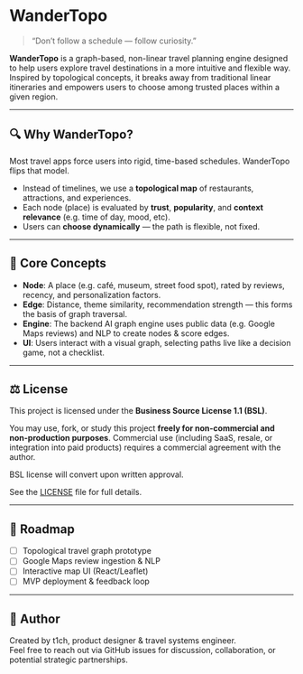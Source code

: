 # WanderTopo

> “Don’t follow a schedule — follow curiosity.”

**WanderTopo** is a graph-based, non-linear travel planning engine designed to help users explore travel destinations in a more intuitive and flexible way. Inspired by topological concepts, it breaks away from traditional linear itineraries and empowers users to choose among trusted places within a given region.

---

## 🔍 Why WanderTopo?

Most travel apps force users into rigid, time-based schedules. WanderTopo flips that model.

- Instead of timelines, we use a **topological map** of restaurants, attractions, and experiences.
- Each node (place) is evaluated by **trust**, **popularity**, and **context relevance** (e.g. time of day, mood, etc).
- Users can **choose dynamically** — the path is flexible, not fixed.

---

## 📐 Core Concepts

- **Node**: A place (e.g. café, museum, street food spot), rated by reviews, recency, and personalization factors.
- **Edge**: Distance, theme similarity, recommendation strength — this forms the basis of graph traversal.
- **Engine**: The backend AI graph engine uses public data (e.g. Google Maps reviews) and NLP to create nodes & score edges.
- **UI**: Users interact with a visual graph, selecting paths live like a decision game, not a checklist.

---

## ⚖️ License

This project is licensed under the **Business Source License 1.1 (BSL)**.

You may use, fork, or study this project **freely for non-commercial and non-production purposes**. Commercial use (including SaaS, resale, or integration into paid products) requires a commercial agreement with the author.

BSL license will convert upon written approval.

See the [LICENSE](./LICENSE) file for full details.

---

## 📌 Roadmap

- [ ] Topological travel graph prototype
- [ ] Google Maps review ingestion & NLP
- [ ] Interactive map UI (React/Leaflet)
- [ ] MVP deployment & feedback loop

---

## 🙋 Author

Created by t1ch, product designer & travel systems engineer.  
Feel free to reach out via GitHub issues for discussion, collaboration, or potential strategic partnerships.

